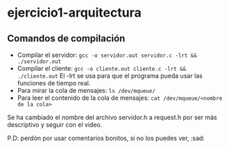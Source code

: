 # ejercicio1-arquitectura

## Comandos de compilación

- Compilar el servidor: `gcc -o servidor.out servidor.c -lrt && ./servidor.out`
- Compilar el cliente: `gcc -o cliente.out cliente.c -lrt && ./cliente.out`
  El -lrt se usa para que el programa pueda usar las funciones de tiempo real.
- Para mirar la cola de mensajes: `ls /dev/mqueue/`
- Para leer el contenido de la cola de mensajes: `cat /dev/mqueue/<nombre de la cola>`

Se ha cambiado el nombre del archivo servidor.h a request.h por ser más descriptivo y seguir con el video.

P.D: perdón por usar comentarios bonitos, si no los puedes ver, :sad:
